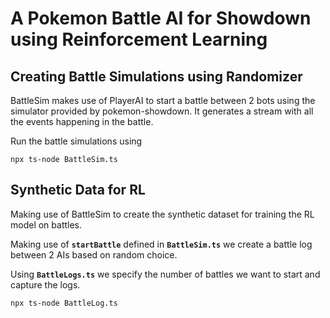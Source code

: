 # A Pokemon Battle AI for Showdown using Reinforcement Learning

## Creating Battle Simulations using Randomizer

BattleSim makes use of PlayerAI to start a battle between 2 bots using the simulator provided by pokemon-showdown. It generates a stream with all the events happening in the battle.

Run the battle simulations using

```
npx ts-node BattleSim.ts
```

## Synthetic Data for RL

Making use of BattleSim to create the synthetic dataset for training the RL model on battles.

Making use of **`startBattle`** defined in **`BattleSim.ts`** we create a battle log between 2 AIs based on random choice.

Using **`BattleLogs.ts`** we specify the number of battles we want to start and capture the logs.
```
npx ts-node BattleLog.ts
```